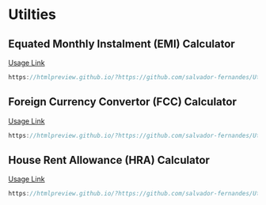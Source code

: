 # Utilties

## Equated Monthly Instalment (EMI) Calculator 
[Usage Link](https://htmlpreview.github.io/?https://github.com/salvador-fernandes/Utilities/blob/main/EMI.html)
```js
https://htmlpreview.github.io/?https://github.com/salvador-fernandes/Utilities/blob/main/EMI.html
```

## Foreign Currency Convertor (FCC) Calculator 
[Usage Link](https://htmlpreview.github.io/?https://github.com/salvador-fernandes/Utilities/blob/main/FCC.html)
```js
https://htmlpreview.github.io/?https://github.com/salvador-fernandes/Utilities/blob/main/FCC.html
```

## House Rent Allowance (HRA) Calculator 
[Usage Link](https://htmlpreview.github.io/?https://github.com/salvador-fernandes/Utilities/blob/main/HRA.html)
```js
https://htmlpreview.github.io/?https://github.com/salvador-fernandes/Utilities/blob/main/HRA.html
```


